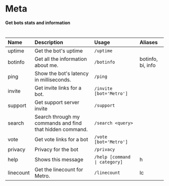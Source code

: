 # Meta 

**Get bots stats and information**
#

| Name | Description | Usage | Aliases |
| :--- | :--- | :--- | :---
| uptime | Get the bot's uptime | `/uptime` 
| botinfo | Get all the information about me. | `/botinfo` | botinfo, bi, info
| ping | Show the bot's latency in milliseconds. | `/ping`
| invite | Get invite links for a bot. | `/invite [bot='Metro']` |
| support | Get support server invite | `/support` |
| search | Search through my commands and find that hidden command. | `/search <query>` |
| vote | Get vote links for a bot | `/vote [bot='Metro']` |
| privacy | Privacy for the bot | `/privacy`
| help | Shows this message | `/help [command ∣ category]` | h
| linecount | Get the linecount for Metro. | `/linecount` | lc
